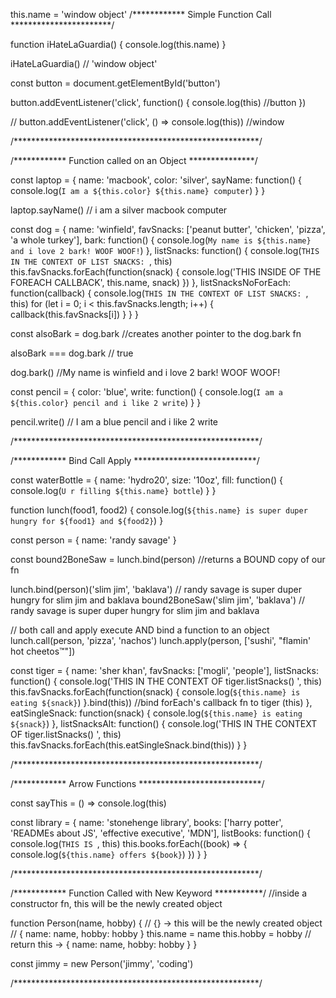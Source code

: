 this.name = 'window object'
/************ Simple Function Call ***********************/

function iHateLaGuardia() {
  console.log(this.name)
}

iHateLaGuardia() // 'window object'

const button = document.getElementById('button')

button.addEventListener('click', function() {
  console.log(this) //button
})


// button.addEventListener('click', () => console.log(this)) //window



/********************************************************/


/************ Function called on an Object ***************/

const laptop = {
  name: 'macbook',
  color: 'silver',
  sayName: function() {
    console.log(`I am a ${this.color} ${this.name} computer`)
  }
}

laptop.sayName() // i am a silver macbook computer

const dog = {
  name: 'winfield',
  favSnacks: ['peanut butter', 'chicken', 'pizza', 'a whole turkey'],
  bark: function() {
    console.log(`My name is ${this.name} and i love 2 bark! WOOF WOOF!`)
  },
  listSnacks: function() {
    console.log(`THIS IN THE CONTEXT OF LIST SNACKS: `, this)
    this.favSnacks.forEach(function(snack) {
      console.log('THIS INSIDE OF THE FOREACH CALLBACK', this.name, snack)
    })
  },
  listSnacksNoForEach: function(callback) {
    console.log(`THIS IN THE CONTEXT OF LIST SNACKS: `, this)
    for (let i = 0; i < this.favSnacks.length; i++) {
      callback(this.favSnacks[i])
    }
  }
}

const alsoBark = dog.bark //creates another pointer to the dog.bark fn

alsoBark === dog.bark // true

dog.bark() //My name is winfield and i love 2 bark! WOOF WOOF!

const pencil = {
  color: 'blue',
  write: function() {
    console.log(`I am a ${this.color} pencil and i like 2 write`)
  }
}

pencil.write() // I am a blue pencil and i like 2 write

/********************************************************/


/************ Bind Call Apply ****************************/

const waterBottle = {
  name: 'hydro20',
  size: '10oz',
  fill: function() {
    console.log(`U r filling ${this.name} bottle`)
  }
}

function lunch(food1, food2) {
  console.log(`${this.name} is super duper hungry for ${food1} and ${food2}`)
}

const person = {
  name: 'randy savage'
}

const bound2BoneSaw = lunch.bind(person) //returns a BOUND copy of our fn

lunch.bind(person)('slim jim', 'baklava') // randy savage is super duper hungry for slim jim and baklava
bound2BoneSaw('slim jim', 'baklava') // randy savage is super duper hungry for slim jim and baklava

// both call and apply execute AND bind a function to an object
lunch.call(person, 'pizza', 'nachos')
lunch.apply(person, ['sushi', "flamin' hot cheetos™"])


const tiger = {
  name: 'sher khan',
  favSnacks: ['mogli', 'people'],
  listSnacks: function() {
    console.log('THIS IN THE CONTEXT OF tiger.listSnacks() ', this)
    this.favSnacks.forEach(function(snack) {
      console.log(`${this.name} is eating ${snack}`)
    }.bind(this)) //bind forEach's callback fn to tiger (this)
  },
  eatSingleSnack: function(snack) {
    console.log(`${this.name} is eating ${snack}`)
  },
  listSnacksAlt: function() {
    console.log('THIS IN THE CONTEXT OF tiger.listSnacks() ', this)
    this.favSnacks.forEach(this.eatSingleSnack.bind(this))
  }
}

/********************************************************/


/************ Arrow Functions ****************************/

const sayThis = () => console.log(this)

const library = {
  name: 'stonehenge library',
  books: ['harry potter', 'READMEs about JS', 'effective executive', 'MDN'],
  listBooks: function() {
    console.log(`THIS IS `, this)
    this.books.forEach((book) => {
      console.log(`${this.name} offers ${book}`)
    })
  }
}

/********************************************************/

/************ Function Called with New Keyword ***********/
//inside a constructor fn, this will be the newly created object

function Person(name, hobby) {
  // {} -> this will be the newly created object
  // { name: name, hobby: hobby }
  this.name = name
  this.hobby = hobby
  // return this -> { name: name, hobby: hobby }
}


const jimmy = new Person('jimmy', 'coding')



/********************************************************/